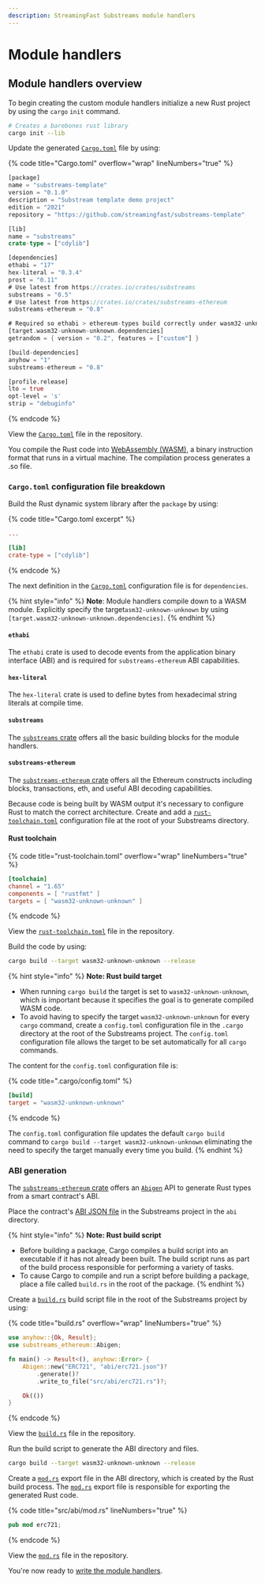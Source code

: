 ```yaml
---
description: StreamingFast Substreams module handlers
---
```


# Module handlers

## Module handlers overview

To begin creating the custom module handlers initialize a new Rust project by using the `cargo` `init` command.

```bash
# Creates a barebones rust library
cargo init --lib
```

Update the generated [`Cargo.toml`](https://github.com/streamingfast/substreams-template/blob/develop/Cargo.toml) file by using:

{% code title="Cargo.toml" overflow="wrap" lineNumbers="true" %}
```rust
[package]
name = "substreams-template"
version = "0.1.0"
description = "Substream template demo project"
edition = "2021"
repository = "https://github.com/streamingfast/substreams-template"

[lib]
name = "substreams"
crate-type = ["cdylib"]

[dependencies]
ethabi = "17"
hex-literal = "0.3.4"
prost = "0.11"
# Use latest from https://crates.io/crates/substreams
substreams = "0.5"
# Use latest from https://crates.io/crates/substreams-ethereum
substreams-ethereum = "0.8"

# Required so ethabi > ethereum-types build correctly under wasm32-unknown-unknown
[target.wasm32-unknown-unknown.dependencies]
getrandom = { version = "0.2", features = ["custom"] }

[build-dependencies]
anyhow = "1"
substreams-ethereum = "0.8"

[profile.release]
lto = true
opt-level = 's'
strip = "debuginfo"
```
{% endcode %}

View the [`Cargo.toml`](https://github.com/streamingfast/substreams-template/blob/develop/Cargo.toml) file in the repository.

You compile the Rust code into [WebAssembly (WASM)](https://webassembly.org/), a binary instruction format that runs in a virtual machine. The compilation process generates a .so file.

### **`Cargo.toml` configuration file breakdown**

Build the Rust dynamic system library after the `package` by using:

{% code title="Cargo.toml excerpt" %}
```toml
...

[lib]
crate-type = ["cdylib"]
```
{% endcode %}

The next definition in the [`Cargo.toml`](https://github.com/streamingfast/substreams-template/blob/develop/Cargo.toml) configuration file is for `dependencies`.

{% hint style="info" %}
**Note**: Module handlers compile down to a WASM module. Explicitly specify the target`asm32-unknown-unknown` by using `[target.wasm32-unknown-unknown.dependencies]`.
{% endhint %}

#### `ethabi`

The `ethabi` crate is used to decode events from the application binary interface (ABI) and is required for `substreams-ethereum` ABI capabilities.

#### `hex-literal`

The `hex-literal` crate is used to define bytes from hexadecimal string literals at compile time.

#### `substreams`

The [`substreams` crate](https://docs.rs/substreams/latest/substreams/) offers all the basic building blocks for the module handlers.

#### `substreams-ethereum`

The [`substreams-ethereum` crate](https://crates.io/crates/substreams-ethereum-core) offers all the Ethereum constructs including blocks, transactions, eth, and useful ABI decoding capabilities.

Because code is being built by WASM output it's necessary to configure Rust to match the correct architecture. Create and add a [`rust-toolchain.toml`](https://github.com/streamingfast/substreams-template/blob/develop/rust-toolchain.toml) configuration file at the root of your Substreams directory.

#### Rust toolchain

{% code title="rust-toolchain.toml" overflow="wrap" lineNumbers="true" %}
```toml
[toolchain]
channel = "1.65"
components = [ "rustfmt" ]
targets = [ "wasm32-unknown-unknown" ]
```
{% endcode %}

View the [`rust-toolchain.toml`](https://github.com/streamingfast/substreams-template/blob/develop/rust-toolchain.toml) file in the repository.

Build the code by using:

```bash
cargo build --target wasm32-unknown-unknown --release
```

{% hint style="info" %}
**Note: Rust build target**

* When running `cargo build` the target is set to `wasm32-unknown-unknown`, which is important because it specifies the goal is to generate compiled WASM code.
* To avoid having to specify the target `wasm32-unknown-unknown` for every `cargo` command, create a `config.toml` configuration file in the `.cargo` directory at the root of the Substreams project. The `config.toml` configuration file allows the target to be set automatically for all `cargo` commands.

The content for the `config.toml` configuration file is:

{% code title=".cargo/config.toml" %}
```toml
[build]
target = "wasm32-unknown-unknown"
```
{% endcode %}

The `config.toml` configuration file updates the default `cargo build` command to `cargo build --target wasm32-unknown-unknown` eliminating the need to specify the target manually every time you build.
{% endhint %}

### ABI generation

The [`substreams-ethereum` crate](https://crates.io/crates/substreams-ethereum-core) offers an [`Abigen`](https://docs.rs/substreams-ethereum-abigen/latest/substreams\_ethereum\_abigen/) API to generate Rust types from a smart contract's ABI.

Place the contract's [ABI JSON file](https://files.gitbook.com/v0/b/gitbook-x-prod.appspot.com/o/spaces%2FerQrzMtqELZRGAdugCR2%2Fuploads%2FEPcZ7g7wnrxCKQxD8Vbc%2Ferc721.json?alt=media\&token=42863ee3-fabb-421f-964e-040eb389032f) in the Substreams project in the `abi` directory.

{% hint style="info" %}
**Note: Rust build script**

* Before building a package, Cargo compiles a build script into an executable if it has not already been built. The build script runs as part of the build process responsible for performing a variety of tasks.
* To cause Cargo to compile and run a script before building a package, place a file called `build.rs` in the root of the package.
{% endhint %}

Create a [`build.rs`](https://github.com/streamingfast/substreams-template/blob/develop/build.rs) build script file in the root of the Substreams project by using:

{% code title="build.rs" overflow="wrap" lineNumbers="true" %}
```rust
use anyhow::{Ok, Result};
use substreams_ethereum::Abigen;

fn main() -> Result<(), anyhow::Error> {
    Abigen::new("ERC721", "abi/erc721.json")?
        .generate()?
        .write_to_file("src/abi/erc721.rs")?;

    Ok(())
}
```
{% endcode %}

View the [`build.rs`](https://github.com/streamingfast/substreams-template/blob/develop/build.rs) file in the repository.

Run the build script to generate the ABI directory and files.

```bash
cargo build --target wasm32-unknown-unknown --release
```

Create a [`mod.rs`](https://github.com/streamingfast/substreams-template/blob/develop/src/abi/mod.rs) export file in the ABI directory, which is created by the Rust build process. The [`mod.rs`](https://github.com/streamingfast/substreams-template/blob/develop/src/abi/mod.rs) export file is responsible for exporting the generated Rust code.

{% code title="src/abi/mod.rs" lineNumbers="true" %}
```rust
pub mod erc721;
```
{% endcode %}

View the [`mod.rs`](https://github.com/streamingfast/substreams-template/blob/develop/src/abi/mod.rs) file in the repository.

You're now ready to [write the module handlers](writing-module-handlers.md).
